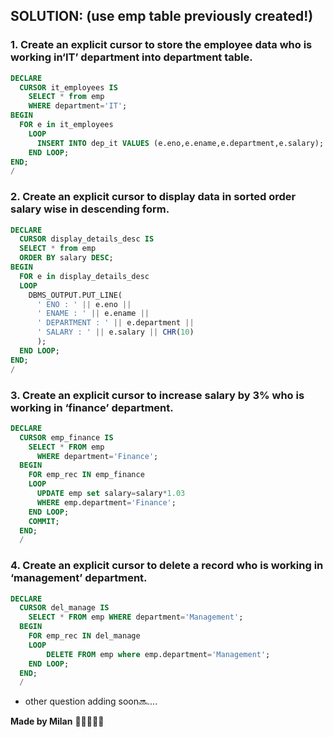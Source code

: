 ## SOLUTION: (use emp table previously created!)

### 1. Create an explicit cursor to store the employee data who is working in‘IT’ department into department table.

```sql
DECLARE
  CURSOR it_employees IS
    SELECT * from emp
    WHERE department='IT';
BEGIN
  FOR e in it_employees
    LOOP
      INSERT INTO dep_it VALUES (e.eno,e.ename,e.department,e.salary);
    END LOOP;
END;
/
```

### 2. Create an explicit cursor to display data in sorted order salary wise in descending form.
```sql
DECLARE
  CURSOR display_details_desc IS
  SELECT * from emp
  ORDER BY salary DESC;
BEGIN
  FOR e in display_details_desc
  LOOP
    DBMS_OUTPUT.PUT_LINE(
      ' ENO : ' || e.eno ||
      ' ENAME : ' || e.ename ||
      ' DEPARTMENT : ' || e.department ||
      ' SALARY : ' || e.salary || CHR(10)
      );
  END LOOP;
END;
/
```

### 3. Create an explicit cursor to increase salary by 3% who is working in ‘finance’ department.
```sql
DECLARE 
  CURSOR emp_finance IS
    SELECT * FROM emp
      WHERE department='Finance';
  BEGIN
    FOR emp_rec IN emp_finance
    LOOP
      UPDATE emp set salary=salary*1.03
      WHERE emp.department='Finance';
    END LOOP;
    COMMIT;
  END;
  /
```

### 4. Create an explicit cursor to delete a record who is working in ‘management’ department.
```sql
DECLARE
  CURSOR del_manage IS
    SELECT * FROM emp WHERE department='Management';
  BEGIN
    FOR emp_rec IN del_manage 
    LOOP
        DELETE FROM emp where emp.department='Management';
    END LOOP;
  END;
  /
```


- other question adding soon🔜....


**Made by Milan** 🧑🏻‍💻🌐🚀
